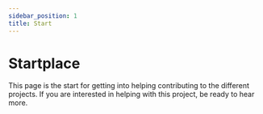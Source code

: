 ```yaml
---
sidebar_position: 1
title: Start
---
```


# Startplace

This page is the start for getting into helping contributing to the different projects.
If you are interested in helping with this project, be ready to hear more.


